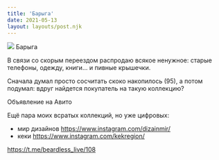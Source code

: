 ```yaml
---
title: 'Барыга'
date: 2021-05-13
layout: layouts/post.njk
---
```


![](https://i.ibb.co/9rtFtgC/file-49.jpg)
Барыга

В связи со скорым переездом распродаю всякое ненужное: старые телефоны, одежду, книги... и пивные крышечки.

Сначала думал просто сосчитать скоко накопилось (95), а потом подумал: вдруг найдется покупатель на такую коллекцию?

Объявление на Авито

Ещё пара моих всратых коллекций, но уже цифровых:
- мир дизайнов https://www.instagram.com/dizainmir/
- кеки https://www.instagram.com/kekregion/

https://t.me/beardless_live/108
